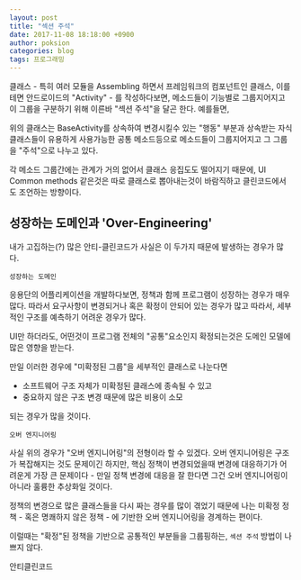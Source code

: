 ```yaml
---
layout: post
title: "섹션 주석"
date: 2017-11-08 18:18:00 +0900
author: poksion
categories: blog
tags: 프로그래밍
---
```


클래스 - 특히 여러 모듈을 Assembling 하면서 프레임워크의 컴포넌트인 클래스, 이를테면 안드로이드의 "Activity" - 를 작성하다보면, 메소드들이 기능별로 그룹지어지고 이 그룹을 구분하기 위해 이른바 "섹션 주석"을 달곤 한다. 예를들면,


<!--

```java
public abstract class BaseActivity
        extends ToolbarActivity
        implements CustomDatePickerDialogFragment.ConfirmListener, LaunchingPresenter.View {

    /**
     * BaseActivity Behaviors : override these
     *  - loading
     *  - setting common ui
     */

    protected abstract void loadData();

    @Nullable
    protected abstract String getToolbarTitleForStackedActivity();

    @Nullable
    protected abstract String getHeaderTitle();

    @Nullable
    protected abstract String getHeaderContent();

    @Nullable
    protected abstract String getAdUnitId();

    protected boolean useTimeWalking() {
        return true;
    }

    protected boolean useSharing() {
        return false;
    }

    @Nullable
    protected String[] getSharingTextAndUrl() {
        return null;
    }

    protected boolean useMyScreen() {
        return false;
    }

    protected boolean useWhiteLoadingBackground() {
        return false;
    }

    /**
     * UI common methods
     *  - card
     *  - loading
     *  - header content
     */

    protected void addTitleItem(String title, String subTitle) {
        ViewModel<FlatCardTitleView, String[]> titleViewModel = flatCardRecyclerView.makeTitleViewModel(title, subTitle);
        flatCardRecyclerView.addItem(titleViewModel, titleViewBinder);
    }

...
}
```

-->


<script src="https://gist.github.com/poksion/c36d55cf0a5acc28dbf22eaae9fb2403.js"></script>

위의 클래스는 BaseActivity를 상속하여 변경시킬수 있는 "행동" 부분과 상속받는 자식 클래스들이 유용하게 사용가능한 공통 메소드등으로 메소드들이 그룹지어지고 그 그룹을 "주석"으로 나누고 있다.

각 메소드 그룹간에는 관계가 거의 없어서 클래스 응집도도 떨어지기 때문에, UI Common methods 같은것은 따로 클래스로 뽑아내는것이 바람직하고 클린코드에서도 조언하는 방향이다.

## 성장하는 도메인과 'Over-Engineering'

내가 고집하는(?) 많은 안티-클린코드가 사실은 이 두가지 때문에 발생하는 경우가 많다.

```
성장하는 도메인
```

응용단의 어플리케이션을 개발하다보면, 정책과 함께 프로그램이 성장하는 경우가 매우 많다. 따라서 요구사항이 변경되거나 혹은 확정이 안되어 있는 경우가 많고 따라서, 세부적인 구조를 예측하기 어려운 경우가 많다.

UI만 하더라도, 어떤것이 프로그램 전체의 "공통"요소인지 확정되는것은 도메인 모델에 많은 영향을 받는다.

만일 이러한 경우에 "미확정된 그룹"을 세부적인 클래스로 나눈다면

 * 소프트웨어 구조 자체가 미확정된 클래스에 종속될 수 있고
 * 중요하지 않은 구조 변경 때문에 많은 비용이 소모

되는 경우가 많을 것이다.

```
오버 엔지니어링
``` 

사실 위의 경우가 "오버 엔지니어링"의 전형이라 할 수 있겠다. 오버 엔지니어링은 구조가 복잡해지는 것도 문제이긴 하지만, 핵심 정책이 변경되었을때 변경에 대응하기가 어려운게 가장 큰 문제이다 - 만일 정책 변경에 대응을 잘 한다면 그건 오버 엔지니어링이 아니라 훌륭한 추상화일 것이다.

정책의 변경으로 많은 클래스들을 다시 짜는 경우를 많이 겪었기 때문에 나는 미확정 정책 - 혹은 명쾌하지 않은 정책 - 에 기반한 오버 엔지니어링을 경계하는 편이다.

이럴때는 "확정"된 정책을 기반으로 공통적인 부분들을 그룹핑하는, ``섹션 주석`` 방법이 나쁘지 않다.

 안티클린코드
